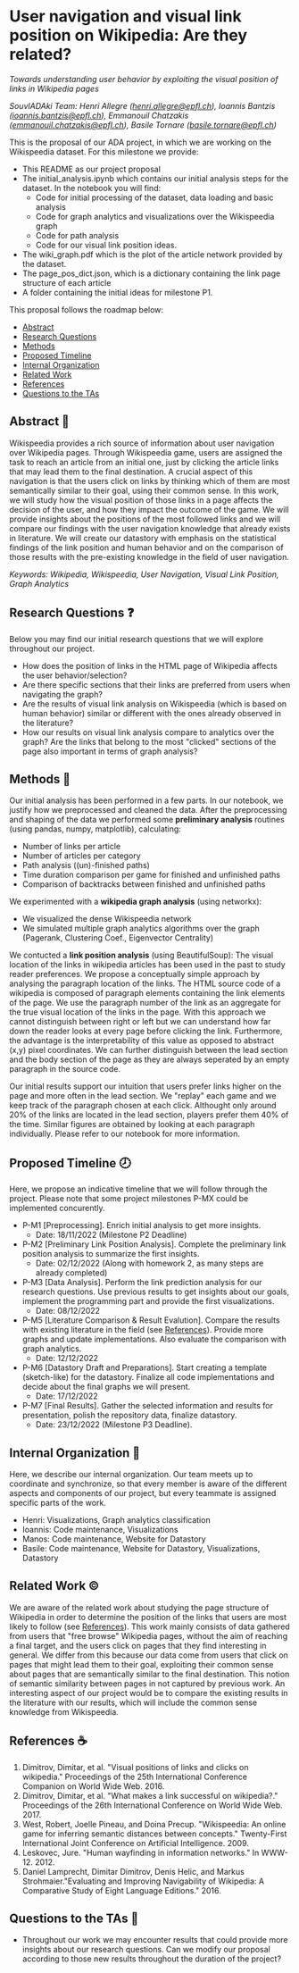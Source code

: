 # User navigation and visual link position on Wikipedia: Are they related?
*Towards understanding user behavior by exploiting the visual position of links in Wikipedia pages*

*SouvlADAki Team: Henri Allegre (henri.allegre@epfl.ch), Ioannis Bantzis (ioannis.bantzis@epfl.ch), Emmanouil Chatzakis (emmanouil.chatzakis@epfl.ch), Basile Tornare (basile.tornare@epfl.ch)*

This is the proposal of our ADA project, in which we are working on the Wikispeedia dataset. For this milestone we provide:
- This README as our project proposal
- The initial_analysis.ipynb which contains our initial analysis steps for the dataset. In the notebook you will find:
    - Code for initial processing of the dataset, data loading and basic analysis
    - Code for graph analytics and visualizations over the Wikispeedia graph
    - Code for path analysis
    - Code for our visual link position ideas.
- The wiki_graph.pdf which is the plot of the article network provided by the dataset.
- The page_pos_dict.json, which is a dictionary containing the link page structure of each article
- A folder containing the initial ideas for milestone P1.

This proposal follows the roadmap below:
* [Abstract](#abstract-closed_book)
* [Research Questions](#research-questions-question)
* [Methods](#methods-dart)
* [Proposed Timeline](#proposed-timeline-clock8)
* [Internal Organization](#internal-organization-memo)
* [Related Work](#related-work-copyright)
* [References](#references-coffee)
* [Questions to the TAs](#questions-to-the-tas-postbox)

## Abstract :closed_book:
Wikispeedia provides a rich source of information about user navigation over Wikipedia pages. Through Wikispeedia game, users are assigned the task to reach an article from an initial one, just by clicking the article links that may lead them to the final destination. A crucial aspect of this navigation is that the users click on links by thinking which of them are most semantically similar to their goal, using their common sense. In this work, we will study how the visual position of those links in a page affects the decision of the user, and how they impact the outcome of the game. We will provide insights about the positions of the most followed links and we will compare our findings with the user navigation knowledge that already exists in literature. We will create our datastory with emphasis on the statistical findings of the link position and human behavior and on the comparison of those results with the pre-existing knowledge in the field of user navigation. 

*Keywords: Wikipedia, Wikispeedia, User Navigation, Visual Link Position, Graph Analytics*


## Research Questions :question:
Below you may find our initial research questions that we will explore throughout our project.
- How does the position of links in the HTML page of Wikipedia affects the user behavior/selection?
- Are there specific sections that their links are preferred from users when navigating the graph?
- Are the results of visual link analysis on Wikispeedia (which is based on human behavior) similar or different with the ones already observed in the literature?
- How our results on visual link analysis compare to analytics over the graph? Are the links that belong to the most "clicked" sections of the page also important in terms of graph analysis?


## Methods :dart:
Our initial analysis has been performed in a few parts. In our notebook, we justify how we preprocessed and cleaned the data.
After the preprocessing and shaping of the data we performed some **preliminary analysis** routines (using pandas, numpy, matplotlib), calculating:
  - Number of links per article
  - Number of articles per category
  - Path analysis ((un)-finished paths)
  - Time duration comparison per game for finished and unfinished paths
  - Comparison of backtracks between finished and unfinished paths

We experimented with a **wikipedia graph analysis** (using networkx):
  - We visualized the dense Wikispeedia network 
  - We simulated multiple graph analytics algorithms over the graph (Pagerank, Clustering Coef., Eigenvector Centrality)

We contucted a **link position analysis** (using BeautifulSoup):
The visual location of the links in wikipedia articles has been used in the past to study reader preferences. We propose a conceptually simple approach by analysing the paragraph location of the links. The HTML source code of a wikipedia is composed of paragraph elements containing the link elements of the page. We use the paragraph number of the link as an aggregate for the true visual location of the links in the page. With this approach we cannot distinguish between right or left but we can understand how far down the reader looks at every page before clicking the link. Furthermore, the advantage is the interpretability of this value as opposed to abstract (x,y) pixel coordinates. We can further distinguish between the lead section and the body section of the page as they are always seperated by an empty paragraph in the source code.

Our initial results support our intuition that users prefer links higher on the page and more often in the lead section. We "replay" each game and we keep track of the paragraph chosen at each click. Althought only around 20% of the links are located in the lead section, players prefer them 40% of the time. Similar figures are obtained by looking at each paragraph individually. Please refer to our notebook for more information.


## Proposed Timeline :clock8:
Here, we propose an indicative timeline that we will follow through the project. Please note that some project milestones P-MX could be implemented concurently.
* P-M1 [Preprocessing]. Enrich initial analysis to get more insights.
    * Date: 18/11/2022 (Milestone P2 Deadline)
* P-M2 [Preliminary Link Position Analysis]. Complete the preliminary link position analysis to summarize the first insights.
    * Date: 02/12/2022 (Along with homework 2, as many steps are already completed)
* P-M3 [Data Analysis]. Perform the link prediction analysis for our research questions. Use previous results to get insights about our goals, implement the programming part and provide the first visualizations.
    * Date: 08/12/2022
* P-M5 [Literature Comparison & Result Evalution]. Compare the results with existing literature in the field (see [References](#References)). Provide more graphs and update implementations. Also evaluate the comparison with graph analytics.
    * Date: 12/12/2022
* P-M6 [Datastory Draft and Preparations]. Start creating a template (sketch-like) for the datastory. Finalize all code implementations and decide about the final graphs we will present.
    * Date: 17/12/2022
* P-M7 [Final Results]. Gather the selected information and results for presentation, polish the repository data, finalize datastory.
    * Date: 23/12/2022 (Milestone P3 Deadline).


## Internal Organization :memo:
Here, we describe our internal organization. Our team meets up to coordinate and synchronize, so that every member is aware of the different aspects and components of our project, but every teammate is assigned specific parts of the work.
- Henri: Visualizations, Graph analytics classification
- Ioannis: Code maintenance, Visualizations
- Manos: Code maintenance, Website for Datastory
- Basile: Code maintenance, Website for Datastory, Visualizations, Datastory


## Related Work :copyright:
We are aware of the related work about studying the page structure of Wikipedia in order to determine the position of the links that users are most likely to follow (see [References](#References)). This work mainly consists of data gathered from users that "free browse" Wikipedia pages, without the aim of reaching a final target, and the users click on pages that they find interesting in general. We differ from this because our data come from users that click on pages that might lead them to their goal, exploiting their common sense about pages that are semantically similar to the final destination. This notion of semantic similarity between pages in not captured by previous work. An interesting aspect of our project would be to compare the existing results in the literature with our results, which will include the common sense knowledge from Wikispeedia.


## References :coffee:
1. Dimitrov, Dimitar, et al. "Visual positions of links and clicks on wikipedia." Proceedings of the 25th International Conference Companion on World Wide Web. 2016.
2. Dimitrov, Dimitar, et al. "What makes a link successful on wikipedia?." Proceedings of the 26th International Conference on World Wide Web. 2017.
3. West, Robert, Joelle Pineau, and Doina Precup. "Wikispeedia: An online game for inferring semantic distances between concepts." Twenty-First International Joint Conference on Artificial Intelligence. 2009.
4. Leskovec, Jure. "Human wayfinding in information networks." In WWW-12. 2012.
5.  Daniel Lamprecht, Dimitar Dimitrov, Denis Helic, and Markus Strohmaier."Evaluating and Improving Navigability of Wikipedia: A Comparative Study of Eight Language Editions." 2016.

## Questions to the TAs :postbox:
* Throughout our work we may encounter results that could provide more insights about our research questions. Can we modify our proposal according to those new results throughout the duration of the project?
